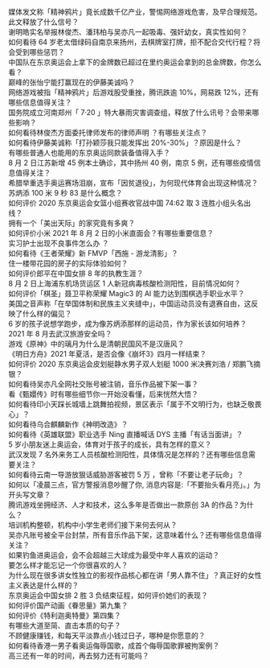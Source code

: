 媒体发文称「精神鸦片」竟长成数千亿产业，警惕网络游戏危害，及早合理规范。此文释放了什么信号？  
谢明皓实名举报林俊杰、潘玮柏与吴亦凡一起吸毒、强奸幼女，真实性如何？  
如何看待 64 岁老太借绿码自南京来扬州，去棋牌室打牌，拒不配合交代行程？将会受到哪些惩罚？  
中国队在东京奥运会上拿下的金牌数已超过在里约奥运会拿到的总金牌数，你怎么看？  
巅峰的张怡宁能打赢现在的伊藤美诚吗？  
网络游戏被指「精神鸦片」后游戏股受重挫，腾讯跌逾 10%，网易跌 12%，还有哪些信息值得关注？  
国务院成立河南郑州「 7·20 」特大暴雨灾害调查组，释放了什么讯号？会带来哪些影响？  
如何看待林俊杰方面委托律师发布的律师声明 ？有哪些关注点？  
如何看待伊藤美诚称「打孙颖莎我只能发挥出 20%-30%」？原因是什么？  
有哪些普通人也能用的东京奥运同款装备值得入手？  
8 月 2 日江苏新增 45 例本土确诊，其中扬州 40 例，南京 5 例，还有哪些疫情信息值得关注？  
希腊举重选手奥运赛场泪崩，宣布「因贫退役」，为何现代体育会出现这种情况？  
苏炳添 100 米 9 秒 83 是什么概念？  
如何评价 2020 东京奥运会女篮小组赛收官战中国 74:62 取 3 连胜小组头名出线？  
拥有一个「美出天际」的家究竟有多爽？  
如何评价小米 2021 年 8 月 2 日的小米直面会？有哪些重要信息？  
实习护士出现不良事件怎么办 ？  
如何看待《王者荣耀》新 FMVP「西施 - 游龙清影」？  
住一楼带花园的房子的实际体验如何？  
如何评价郎平在中国女排 8 年的执教生涯？  
8 月 2 日上海浦东机场货运区 1 人新冠病毒核酸检测阳性，目前情况如何？  
如何评价「棋圣」聂卫平称荣耀 Magic3 的 AI 能力达到围棋选手职业水平？  
美国之音声称「在举国体制和民族主义夹缝中」，中国运动员没有退赛自由，这反映了什么样的偏见？  
6 岁的孩子说想学跑步，成为像苏炳添那样的运动员，作为家长该如何培养？  
2021 年 8 月去武汉旅游安全吗？  
游戏《原神》中的璃月为什么是清朝民国风不是汉唐风？  
《明日方舟》2021 年夏活，是否会像《崩坏3》四月一样结束？  
如何评价 2020 东京奥运会皮划艇静水男子双人划艇 1000 米决赛刘浩 / 郑鹏飞摘银？  
如何看待吴亦凡全网社交账号被注销，音乐作品被下架一事？  
看《甄嬛传》时有哪些细节你一开始没看懂，后来恍然大悟？  
如何看待印小天踩长城墙上跳舞拍视频，景区表示「属于不文明行为，也缺乏敬畏心」？  
如何看待乌合麒麟新作《神明改造》？  
如何看待《英雄联盟》职业选手 Ning 直播喊话 DYS 主播「有话当面讲」？  
5 岁小朋友迷上奥运会，体育对于孩子的成长，具有怎样的意义？  
武汉发现 7 名外来务工人员核酸检测阳性，具体情况是怎样的？还有哪些信息需要关注？  
如何看待云南一导游放狠话威胁游客被罚 5 万 ，曾称「不要让老子玩命」？  
如何以「凌晨三点，官方警报消息吵醒了你, 消息内容是:「不要抬头看月亮」。」为开头写文章？  
腾讯游戏坐拥经济、人才和技术，这么多年是否做出一款原创 3A 的作品？为什么？  
培训机构整顿，机构中小学生老师们接下来何去何从？  
吴亦凡账号被全平台封禁，所有音乐作品下架，这意味着什么？还有哪些信息值得关注？  
如果钓鱼进奥运会，会不会超越三大球成为最受中年人喜欢的运动？  
要怎么样才能忘记一个你很喜欢的人？  
为什么现在很多讲女性独立的影视作品核心都在讲「男人靠不住」？真正好的女性主义表达是什么样的？  
东京奥运会中国女排 2 胜 3 负结束征程，如何评价她们的表现？  
如何评价国产动画《眷思量》第九集？  
如何评价《特利迦奥特曼》第四集？  
有哪些大道至简、直击本质的句子？  
不顾健康赚钱，和每天平淡靠点小钱过日子，哪种是你愿意的？  
如何看待香港一男子看奥运侮辱国歌，成首个侮辱国歌罪被拘案例？  
高三还有一年的时间，再去努力还有可能吗？  
